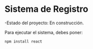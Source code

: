 <h1>Sistema de Registro</h1>


-Estado del proyecto: En construcción.



Para ejecutar el sistema, debes poner:

```npm install react```
